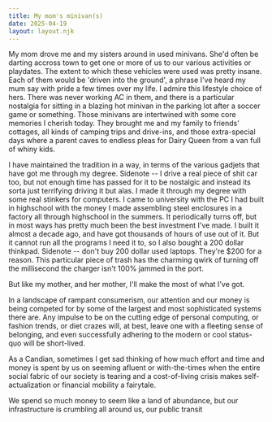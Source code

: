 ```yaml
---
title: My mom's minivan(s)
date: 2025-04-19
layout: layout.njk
---
```


My mom drove me and my sisters around in used minivans. She'd often be darting accross town to get one or more of us to our various activities or playdates. The extent to which these vehicles were used was pretty insane. Each of them would be 'driven into the ground', a phrase I've heard my mum say with pride a few times over my life. 
I admire this lifestyle choice of hers. There was never working AC in them, and there is a particular nostalgia for sitting in a blazing hot minivan in the parking lot after a soccer game or something. 
Those minivans are intertwined with some core memories I cherish today. They brought me and my family to friends' cottages, all kinds of camping trips and drive-ins, and those extra-special days where a parent caves to endless pleas for Dairy Queen from a van full of whiny kids.

I have maintained the tradition in a way, in terms of the various gadjets that have got me through my degree. Sidenote -- I drive a real piece of shit car too, but not enough time has passed for it to be nostalgic and instead its sorta just terrifying driving it but alas.
I made it through my degree with some real stinkers for computers. I came to university with the PC I had built in highschool with the money I made assembling steel enclosures in a factory all through highschool in the summers. It periodically turns off, but in most ways has pretty much been the best investment I've made. I built it almost a decade ago, and have got thousands of hours of use out of it. But it cannot run all the programs I need it to, so I also bought a 200 dollar thinkpad. Sidenote -- don't buy 200 dollar used laptops. They're $200 for a reason. This particular piece of trash has the charming qwirk of turning off the millisecond the charger isn't 100% jammed in the port. 

But like my mother, and her mother, I'll make the most of what I've got.

In a landscape of rampant consumerism, our attention and our money is being competed for by some of the largest and most sophisticated systems there are. Any impulse to be on the cutting edge of personal computing, or fashion trends, or diet crazes will, at best, leave one with a fleeting sense of belonging, and even successfully adhering to the modern or cool status-quo will be short-lived. 

As a Candian, sometimes I get sad thinking of how much effort and time and money is spent by us on seeming afluent or with-the-times when the entire social fabric of our society is tearing and a cost-of-living crisis makes self-actualization or financial mobility a fairytale. 

We spend so much money to seem like a land of abundance, but our infrastructure is crumbling all around us, our public transit 